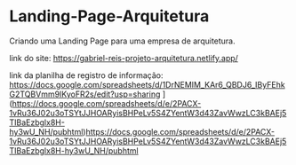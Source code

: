 # Landing-Page-Arquitetura

Criando uma Landing Page para uma empresa de arquitetura.

link do site: https://gabriel-reis-projeto-arquitetura.netlify.app/

link da planilha de registro de informação: https://docs.google.com/spreadsheets/d/1DrNEMIM_KAr6_QBDJ6_IByFEhkG2TQBVmm9IKyoFR2s/edit?usp=sharing ](https://docs.google.com/spreadsheets/d/e/2PACX-1vRu36J02u3oTSYtJJHOARyisBHPeLv5S4ZYentW3d43ZavWwzLC3kBAEj5TIBaEzbglx8H-hy3wU_NH/pubhtml)https://docs.google.com/spreadsheets/d/e/2PACX-1vRu36J02u3oTSYtJJHOARyisBHPeLv5S4ZYentW3d43ZavWwzLC3kBAEj5TIBaEzbglx8H-hy3wU_NH/pubhtml
